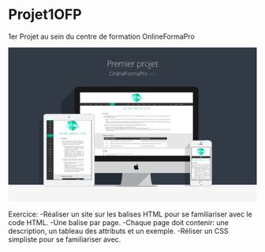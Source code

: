 # Projet1OFP
1er Projet au sein du centre de formation OnlineFormaPro

![alt tag](Projet1Mockup.png)


Exercice: 
-Réaliser un site sur les balises HTML pour se familiariser avec le code HTML.
-Une balise par page.
-Chaque page doit contenir: une description, un tableau des attributs et un exemple.
-Réliser un CSS simpliste pour se familiariser avec.
